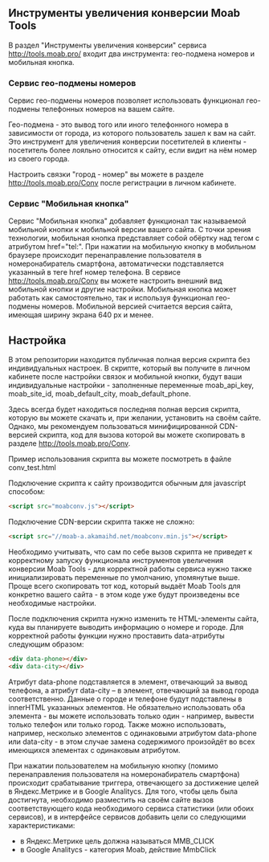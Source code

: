 ## Инструменты увеличения конверсии Moab Tools ##

В раздел "Инструменты увеличения конверсии" сервиса http://tools.moab.pro/ входит два инструмента: гео-подмена номеров и мобильная кнопка.

### Сервис гео-подмены номеров

Сервис гео-подмены номеров позволяет использовать функционал гео-подмены телефонных номеров на вашем сайте.

Гео-подмена - это вывод того или иного телефонного номера в зависимости от города, из которого пользователь зашел к вам на сайт. Это инструмент для увеличения конверсии посетителей в клиенты - посетитель более лояльно относится к сайту, если видит на нём номер из своего города.

Настроить связки "город - номер" вы можете в разделе http://tools.moab.pro/Conv после регистрации в личном кабинете.

### Сервис "Мобильная кнопка"

Сервис "Мобильная кнопка" добавляет функционал так называемой мобильной кнопки к мобильной версии вашего сайта. С точки зрения технологии, мобильная кнопка представляет собой обёртку над тегом <a> с атрибутом href="tel:". При нажатии на мобильную кнопку в мобильном браузере происходит перенаправление пользователя в номеронабиратель смартфона, автоматически подставляется указанный в теге href номер телефона. В сервисе http://tools.moab.pro/Conv вы можете настроить внешний вид мобильной кнопки и другие настройки. Мобильная кнопка может работать как самостоятельно, так и используя функционал гео-подмены номеров. Мобильной версией считается версия сайта, имеющая ширину экрана 640 px и менее.
  
## Настройка

В этом репозитории находится публичная полная версия скрипта без индивидуальных настроек. В скрипте, который вы получите в личном кабинете после настройки связок и мобильной кнопки, будут ваши индивидуальные настройки - заполненные переменные moab_api_key, moab_site_id, moab_default_city, moab_default_phone.

Здесь всегда будет находиться последняя полная версия скрипта, которую вы можете скачать и, при желании, установить на своём сайте. Однако, мы рекомендуем пользоваться минифицированной CDN-версией скрипта, код для вызова которой вы можете скопировать в разделе http://tools.moab.pro/Conv.

Пример использования скрипта вы можете посмотреть в файле conv_test.html

Подключение скрипта к сайту производится обычным для javascript способом:
```html
<script src="moabconv.js"></script>
```
Подключение CDN-версии скрипта также не сложно:
```html
<script src="//moab-a.akamaihd.net/moabconv.min.js"></script>
```

Необходимо учитывать, что сам по себе вызов скрипта не приведет к корректному запуску функционала инструментов увеличения конверсии Moab Tools - для корректной работы сервиса нужно также инициализировать переменные по умолчанию, упомянутые выше. Проще всего скопировать тот код, который выдаёт Moab Tools для конкретно вашего сайта - в этом коде уже будут произведены все необходимые настройки.

После подключения скрипта нужно изменить те HTML-элементы сайта, куда вы планируете выводить информацию о номере и городе. Для корректной работы функции нужно проставить data-атрибуты следующим образом:
```html
<div data-phone></div>
<div data-city></div>
```
Атрибут data-phone подставляется в элемент, отвечающий за вывод телефона, а атрибут data-city – в элемент, отвечающий за вывод города соответственно. Данные о городе и телефоне будут подставлены в innerHTML указанных элементов.
Не обязательно использовать оба элемента - вы можете использовать только один - например, вывести только телефон или только город. Также можно использовать, например, несколько элементов с одинаковыми атрибутом data-phone или data-city - в этом случае замена содержимого произойдёт во всех имеющихся элементах с одинаковым атрибутом.

При нажатии пользователем на мобильную кнопку (помимо перенаправления пользователя на номеронабиратель смартфона) происходит срабатывание триггера, отвечающего за достижение целей в Яндекс.Метрике и в Google Analitycs. Для того, чтобы цель была достигнута, необходимо разместить на своём сайте вызов соответствующего кода необходимого сервиса статистики (или обоих сервисов), и в интерфейсе сервисов добавить цели со следующими характеристиками:

* в Яндекс.Метрике цель должна называться MMB_CLICK
* в Google Analitycs - категория Moab, действие MmbClick
